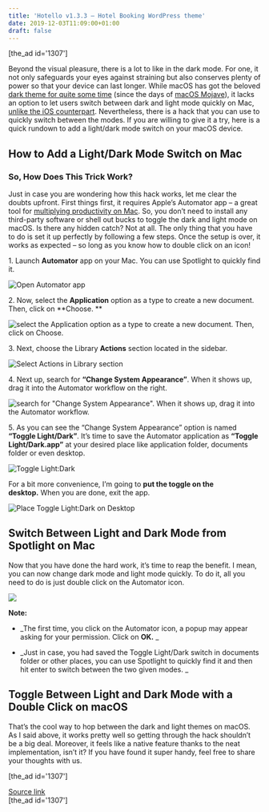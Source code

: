```yaml
---
title: 'Hotello v1.3.3 – Hotel Booking WordPress theme'
date: 2019-12-03T11:09:00+01:00
draft: false
---
```


\[the\_ad id='1307'\]  
  

  

Beyond the visual pleasure, there is a lot to like in the dark mode. For one, it not only safeguards your eyes against straining but also conserves plenty of power so that your device can last longer. While macOS has got the beloved [dark theme for quite some time](https://beebom.com/enable-dark-mode-everywhere/) (since the days of [macOS Mojave](https://beebom.com/best-new-macos-mojave-features/)), it lacks an option to let users switch between dark and light mode quickly on Mac, [unlike the iOS counterpart](https://beebom.com/ios-13-dark-mode-vs-android-q-dark-mode/). Nevertheless, there is a hack that you can use to quickly switch between the modes. If you are willing to give it a try, here is a quick rundown to add a light/dark mode switch on your macOS device.  

How to Add a Light/Dark Mode Switch on Mac
------------------------------------------

  

### So, How Does This Trick Work?

  

Just in case you are wondering how this hack works, let me clear the doubts upfront. First things first, it requires Apple’s Automator app – a great tool for [multiplying productivity on Mac](https://beebom.com/productivity-apps-mac/). So, you don’t need to install any third-party software or shell out bucks to toggle the dark and light mode on macOS. Is there any hidden catch? Not at all. The only thing that you have to do is set it up perfectly by following a few steps. Once the setup is over, it works as expected – so long as you know how to double click on an icon!  

1\. Launch **Automator** app on your Mac. You can use Spotlight to quickly find it.  

![Open Automator app](https://beebom.com/wp-content/uploads/2019/12/Automator-.jpg)

2\. Now, select the **Application** option as a type to create a new document. Then, click on **Choose. **  

![select the Application option as a type to create a new document. Then, click on Choose. ](https://beebom.com/wp-content/uploads/2019/12/Application-.jpg)

3\. Next, choose the Library **Actions** section located in the sidebar.  

![Select Actions in Library section](https://beebom.com/wp-content/uploads/2019/12/Select-Actions-in-Library-section-.jpg)

4\. Next up, search for **“Change System Appearance”**. When it shows up, drag it into the Automator workflow on the right.

  
  

  

![search for "Change System Appearance". When it shows up, drag it into the Automator workflow. ](https://beebom.com/wp-content/uploads/2019/12/Change-Appearance-.jpg)

5\. As you can see the “Change System Appearance” option is named **“Toggle Light/Dark”**. It’s time to save the Automator application as **“Toggle Light/Dark.app”** at your desired place like application folder, documents folder or even desktop.  

![Toggle Light:Dark](https://beebom.com/wp-content/uploads/2019/12/Toggle-LightDark-.jpg)

For a bit more convenience, I’m going to **put the toggle on the desktop.** When you are done, exit the app.  

![Place Toggle Light:Dark on Desktop](https://beebom.com/wp-content/uploads/2019/12/Place-Toggle-LightDark-on-Desktop-.png)

Switch Between Light and Dark Mode from Spotlight on Mac
--------------------------------------------------------

  

Now that you have done the hard work, it’s time to reap the benefit. I mean, you can now change dark mode and light mode quickly. To do it, all you need to do is just double click on the Automator icon.  

![](https://media.giphy.com/media/eGmSC5hjWNjLqKCJfR/giphy.gif)

**Note:**  

*   _The first time, you click on the Automator icon, a popup may appear asking for your permission. Click on **OK.** _
  
*   _Just in case, you had saved the Toggle Light/Dark switch in documents folder or other places, you can use Spotlight to quickly find it and then hit enter to switch between the two given modes. _
  

Toggle Between Light and Dark Mode with a Double Click on macOS
---------------------------------------------------------------

  

That’s the cool way to hop between the dark and light themes on macOS. As I said above, it works pretty well so getting through the hack shouldn’t be a big deal. Moreover, it feels like a native feature thanks to the neat implementation, isn’t it? If you have found it super handy, feel free to share your thoughts with us.  

  
  
\[the\_ad id='1307'\]  
  
[Source link](https://beebom.com/how-quickly-switch-between-dark-light-mode-mac/)  
\[the\_ad id='1307'\]